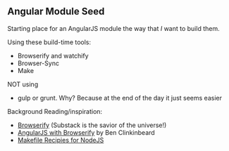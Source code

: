 ## Angular Module Seed

Starting place for an AngularJS module the way that *I* want to build them.

Using these build-time tools:
 * Browserify and watchify
 * Browser-Sync
 * Make
 
NOT using 
* gulp or grunt.  Why? Because at the end of the day it just seems easier


Background Reading/inspiration:

* [Browserify](https://github.com/substack/browserify-handbook#external-bundles) (Substack is the savior 
of the universe!)
* [AngularJS with Browserify](http://benclinkinbeard.com/talks/2014/ng-conf/) by Ben Clinkinbeard
* [Makefile Recipies for NodeJS](https://andreypopp.com/posts/2013-05-16-makefile-recipes-for-node-js.html)
